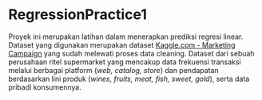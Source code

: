 # RegressionPractice1

Proyek ini merupakan latihan dalam menerapkan prediksi regresi linear. Dataset yang digunakan merupakan dataset [Kaggle.com - Marketing Campaign](https://www.kaggle.com/datasets/rodsaldanha/arketing-campaign) yang sudah melewati proses data cleaning. Dataset dari sebuah perusahaan ritel supermarket yang mencakup data frekuensi transaksi melalui berbagai platform (*web, catalog, store*) dan pendapatan berdasarkan lini produk (*wines, fruits, meat, fish, sweet, gold*), serta data pribadi konsumennya.



